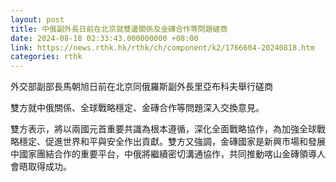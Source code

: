 ```yaml
---
layout: post
title: 中俄副外長日前在北京就雙邊關係及金磚合作等問題磋商
date: 2024-08-18 02:33:43.000000000 +08:00
link: https://news.rthk.hk/rthk/ch/component/k2/1766604-20240818.htm
categories: rthk
---
```


外交部副部長馬朝旭日前在北京同俄羅斯副外長里亞布科夫舉行磋商

雙方就中俄關係、全球戰略穩定、金磚合作等問題深入交換意見。

雙方表示，將以兩國元首重要共識為根本遵循，深化全面戰略協作，為加強全球戰略穩定、促進世界和平與安全作出貢獻。雙方又強調，金磚國家是新興市場和發展中國家團結合作的重要平台，中俄將繼續密切溝通協作，共同推動喀山金磚領導人會晤取得成功。
